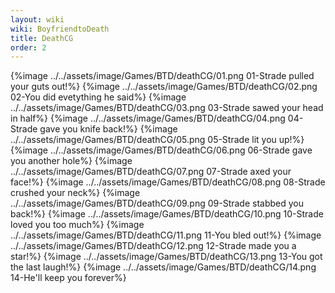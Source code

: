```yaml
---
layout: wiki
wiki: BoyfriendtoDeath
title: DeathCG
order: 2
---
```


{%image ../../assets/image/Games/BTD/deathCG/01.png 01-Strade pulled your guts out!%}
{%image ../../assets/image/Games/BTD/deathCG/02.png 02-You did evetything he said%}
{%image ../../assets/image/Games/BTD/deathCG/03.png 03-Strade sawed your head in half%}
{%image ../../assets/image/Games/BTD/deathCG/04.png 04-Strade gave you knife back!%}
{%image ../../assets/image/Games/BTD/deathCG/05.png 05-Strade lit you up!%}
{%image ../../assets/image/Games/BTD/deathCG/06.png 06-Strade gave you another hole%}
{%image ../../assets/image/Games/BTD/deathCG/07.png 07-Strade axed your face!%}
{%image ../../assets/image/Games/BTD/deathCG/08.png 08-Strade crushed your neck%}
{%image ../../assets/image/Games/BTD/deathCG/09.png 09-Strade stabbed you back!%}
{%image ../../assets/image/Games/BTD/deathCG/10.png 10-Strade loved you too much%}
{%image ../../assets/image/Games/BTD/deathCG/11.png 11-You bled out!%}
{%image ../../assets/image/Games/BTD/deathCG/12.png 12-Strade made you a star!%}
{%image ../../assets/image/Games/BTD/deathCG/13.png 13-You got the last laugh!%}
{%image ../../assets/image/Games/BTD/deathCG/14.png 14-He'll keep you forever%}
